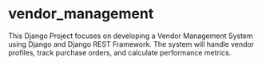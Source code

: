 # vendor_management
This Django Project focuses on developing a Vendor Management System using Django and Django REST Framework. The system will handle vendor profiles, track purchase orders, and calculate performance metrics.

